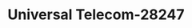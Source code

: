 ---
f_zip-code: 39759
f_state-code: MS
title: Universal Telecom-28247
f_phone: 662-324-2274
f_city-only: Starkville
f_address: 302B Highway 12 West Starkville
f_location-unique-id: '28247'
slug: universal-telecom-28247
updated-on: '2024-05-30T13:46:58.046Z'
created-on: '2024-05-30T13:36:59.803Z'
published-on: '2024-05-30T13:54:32.469Z'
f_city-state: cms/city/starkville-ms.md
f_company: cms/company/universal-telecom.md
f_state: cms/state/mississippi.md
layout: '[payday-loan].html'
tags: payday-loan
---
